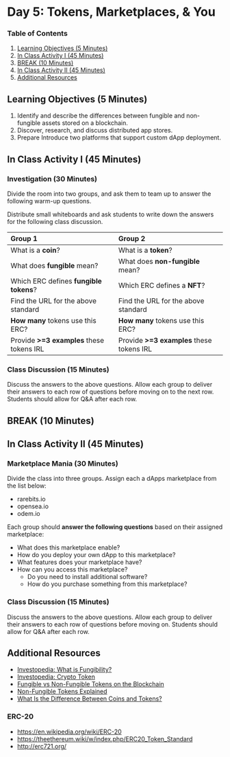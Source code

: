 # Day 5: Tokens, Marketplaces, & You

### Table of Contents

1. [Learning Objectives (5 Minutes)](#learning-objectives-5-minutes)
2. [In Class Activity I (45 Minutes)](#in-class-activity-i-45-minutes)
3. [BREAK (10 Minutes)](#break-10-minutes)
4. [In Class Activity II (45 Minutes)](#in-class-activity-ii-45-minutes)
5. [Additional Resources](#additional-resources)

## Learning Objectives (5 Minutes)

1. Identify and describe the differences between fungible and non-fungible assets stored on a blockchain.
2. Discover, research, and discuss distributed app stores.
3. Prepare Introduce two platforms that support custom dApp deployment.

## In Class Activity I (45 Minutes)

### Investigation (30 Minutes)

Divide the room into two groups, and ask them to team up to answer the following warm-up questions.

Distribute small whiteboards and ask students to write down the answers for the following class discussion.

| **Group 1**                                 | **Group 2**                                     |
| :------------------------------------------ | :---------------------------------------------- |
| What is a **coin**?                         | What is a **token**?                            |
| What does **fungible** mean?                | What does **non-fungible** mean?                |
| Which ERC defines **fungible tokens**?      | Which ERC defines a **NFT**?                    |
| Find the URL for the above standard         | Find the URL for the above  standard            |
| **How many** tokens use this ERC?           | **How many** tokens use this ERC?               |
| Provide **>=3 examples** these tokens IRL   | Provide **>=3 examples** these tokens IRL       |


### Class Discussion (15 Minutes)

Discuss the answers to the above questions. Allow each group to deliver their answers to each row of questions before moving on to the next row. Students should allow for Q&A after each row.

## BREAK (10 Minutes)

## In Class Activity II (45 Minutes)

### Marketplace Mania (30 Minutes)

Divide the class into three groups. Assign each a dApps marketplace from the list below:

- rarebits.io
- opensea.io
- odem.io

Each group should **answer the following questions** based on their assigned marketplace:

- What does this marketplace enable?
- How do you deploy your own dApp to this marketplace?
- What features does your marketplace have?
- How can you access this marketplace?
  - Do you need to install additional software?
  - How do you purchase something from this marketplace?

### Class Discussion (15 Minutes)

Discuss the answers to the above questions. Allow each group to deliver their answers to each row of questions before moving on. Students should allow for Q&A after each row.

## Additional Resources

- [Investopedia: What is Fungibility?](https://www.investopedia.com/terms/f/fungibility.asp)
- [Investopedia: Crypto Token](https://www.investopedia.com/terms/c/crypto-token.asp)
- [Fungible vs Non-Fungible Tokens on the Blockchain](https://medium.com/0xcert/fungible-vs-non-fungible-tokens-on-the-blockchain-ab4b12e0181a)
- [Non-Fungible Tokens Explained](https://cointelegraph.com/explained/non-fungible-tokens-explained)
- [What Is the Difference Between Coins and Tokens?](https://medium.com/@bonpay/what-is-the-difference-between-coins-and-tokens-6cedff311c31)

### ERC-20

- https://en.wikipedia.org/wiki/ERC-20
- https://theethereum.wiki/w/index.php/ERC20_Token_Standard
- http://erc721.org/
